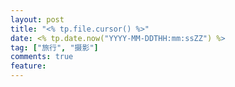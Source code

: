 ```yaml
---
layout: post
title: "<% tp.file.cursor() %>"
date: <% tp.date.now("YYYY-MM-DDTHH:mm:ssZZ") %>
tag: ["旅行", "摄影"]
comments: true
feature: 
---
```

